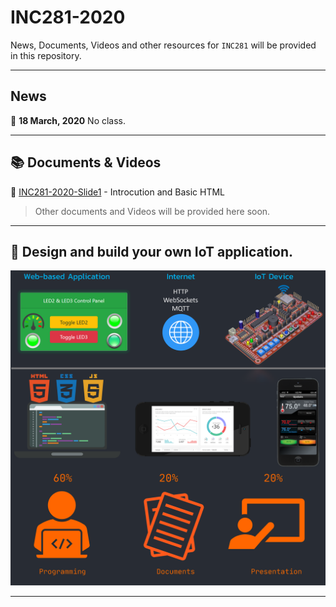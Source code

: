 
# INC281-2020

News, Documents, Videos and other resources for `INC281` will be provided in this repository.

---

## News

:pushpin: **18 March, 2020** No class.

---

## :books: Documents & Videos

:page_facing_up: [INC281-2020-Slide1](resources/docs/INC281-2020-Slide1.pdf) - Introcution and Basic HTML

> Other documents and Videos will be provided here soon.

---

## :dart: Design and build your own IoT application.

![alt text](resources/images/cover.png)

---
